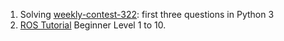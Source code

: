 1. Solving [weekly-contest-322](https://leetcode.com/contest/weekly-contest-322/): first three questions in Python 3
2. [ROS Tutorial](http://wiki.ros.org/ROS/Tutorials) Beginner Level 1 to 10.
